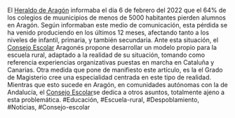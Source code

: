 <!--Blog Escuela Vaciada-->
El [Heraldo de Aragón](https://www.heraldo.es/noticias/aragon/2022/02/06/64-colegios-municipios-aragoneses-menos-5-000-habitantes-pierden-alumnos-1551116.html?autoref=true) informaba el día 6 de febrero del 2022 que el 64% de los colegios de muunicipios de menos de 5000 habitantes pierden alumnos en Aragón. Según informaban este medio de comunicación, esta pérdida se ha venido produciendo en los últimos 12 meses, afectando tanto a los niveles de infantil, primaria, y también secundaria.
Ante esta situación, el [Consejo Escolar](https://educa.aragon.es/consejo-escolar) Aragonés propone desarrollar un modelo propio para la escuela rural, adaptado a la realidad de su situación, tomando como referencia experiencias organizativas puestas en marcha en Cataluña y Canarias.
Otra medida que pone de manifiesto este artículo, es la el Grado de Magisterio cree una especialidad centrada en este tipo de realidad.
Mientras que esto sucede en Aragón, en comunidades autónomas con la de Andalucía, el [Consejo Escolar](https://www.juntadeandalucia.es/educacion/vscripts/w_cea/presentac.htm)se dedica a otros asuntos, totalmente ajeno a esta problemática.
#Educación, #Escuela-rural, #Despoblamiento, #Noticias, #Consejo-escolar